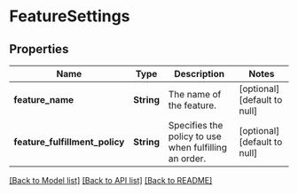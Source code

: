 # FeatureSettings

## Properties
Name | Type | Description | Notes
------------ | ------------- | ------------- | -------------
**feature_name** | **String** | The name of the feature. | [optional] [default to null]
**feature_fulfillment_policy** | **String** | Specifies the policy to use when fulfilling an order. | [optional] [default to null]

[[Back to Model list]](../README.md#documentation-for-models) [[Back to API list]](../README.md#documentation-for-api-endpoints) [[Back to README]](../README.md)


